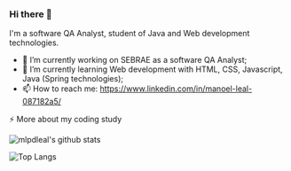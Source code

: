 ### Hi there 👋

I'm a software QA Analyst, student of Java and Web development technologies.

- 🔭 I’m currently working on SEBRAE as a software QA Analyst;
- 🌱 I’m currently learning Web development with HTML, CSS, Javascript, Java (Spring technologies);
- 📫 How to reach me: https://www.linkedin.com/in/manoel-leal-087182a5/

⚡️ More about my coding study

![mlpdleal's github stats](https://github-readme-stats.vercel.app/api?username=mlpdleal&count_private=true&show_icons=true&theme=onedark)

![Top Langs](https://github-readme-stats.vercel.app/api/top-langs/?username=mlpdleal&layout=compact&refresh=true&hide=css,html,PLpgSQL)


